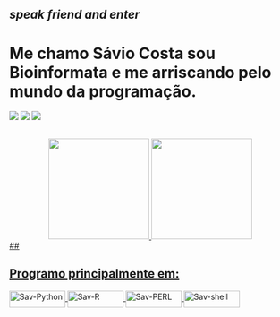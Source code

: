 ## *speak friend and enter*

# Me chamo Sávio Costa sou Bioinformata e me arriscando pelo mundo da programação.
<div> 
  <a href = "mailto:savsoucosta@gmail.com"><img src="https://img.shields.io/badge/-Gmail-%23333?style=for-the-badge&logo=gmail&logoColor=white" target="_blank"></a>
  <a href="https://www.linkedin.com/in/saviscos/" target="_blank"><img src="https://img.shields.io/badge/-LinkedIn-%230077B5?style=for-the-badge&logo=linkedin&logoColor=white" target="_blank"></a> 
   <a href="https://www.researchgate.net/profile/Savio-Costa-3" target="_blank"><img src="https://img.shields.io/badge/Research-Gate-9cf)" target="_blank"></a> 
  
 ##

  
<div align="center">
  <a href="https://github.com/saviscos">
  <img height="180em" src="https://github-readme-stats.vercel.app/api?username=saviscos&show_icons=true&theme=dark&include_all_commits=true&count_private=true"/>
  <img height="180em" src="https://github-readme-stats.vercel.app/api/top-langs/?username=saviscos&layout=compact&langs_count=7&theme=dark"/>
</div>
##
  
 ## Programo principalmente em:
  
  <img align="center" alt="Sav-Python" height="30" width="100" src="https://img.shields.io/badge/Python-3776AB?style=for-the-badge&logo=python&logoColor=white">
  
  <img align="center" alt="Sav-R" height="30" width="100" src="https://img.shields.io/badge/R-276DC3?style=for-the-badge&logo=r&logoColor=white">
  
  <img align="center" alt="Sav-PERL" height="30" width="100" src="https://img.shields.io/badge/Perl-39457E?style=for-the-badge&logo=perl&logoColor=white">
  
  <img align="center" alt="Sav-shell" height="30" width="100" src="https://img.shields.io/badge/Shell_Script-121011?style=for-the-badge&logo=gnu-bash&logoColor=white">
  
##
 
